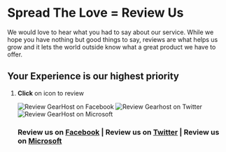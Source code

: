 # Spread The Love = Review Us
We would love to hear what you had to say about our service.  While we hope you have nothing but good things to say, reviews are what helps us grow and it lets the world outside know what a great product we have to offer.

## Your Experience is our highest priority
1. **Click** on icon to review

	![Review GearHost on Facebook](http://i.imgur.com/htxLL4r.png)  ![Review Gearhost on Twitter](http://i.imgur.com/ZpPvsKm.png) ![Review GearHost on Microsoft](http://i.imgur.com/xNY84HM.png)
	
	### Review us on [Facebook](http://facebook.com/gearhost) | Review us on [Twitter](https://twitter.com/gearhost) | Review us on [Microsoft](http://www.asp.net/hosting/hostingprovider/details/522#reviewSection) 
